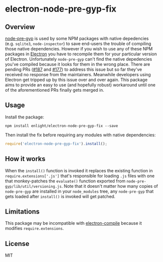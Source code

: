 # electron-node-pre-gyp-fix

## Overview
[node-pre-gyp](https://github.com/mapbox/node-pre-gyp) is used by some NPM packages with native
depedencies (e.g. `sqlite3`, `node-inspector`) to save end-users the trouble of compiling those
native dependencies. However if you wish to use any of these NPM packages in
[Electron](https://github.com/atom/electron) you have to recompile them for your particular
version of Electron. Unfortunately `node-pre-gyp` can't find the native depedencies you've compiled
because it looks for them in the wrong place. There are pending PRs ([#187](https://github.com/mapbox/node-pre-gyp/pull/187) and
[#177](https://github.com/mapbox/node-pre-gyp/pull/177)) to address this issue but so far they've received
no response from the maintainers. Meanwhile developers using Electron get tripped up by this issue
over and over again. This package aims to provide an easy to use (and hopefully robust) workaround
until one of the aforementioned PRs finally gets merged in.

## Usage

Install the package:
```shell
npm install enlight/electron-node-pre-gyp-fix --save
```

Then install the fix before requiring any modules with native dependencies:
```javascript
require('electron-node-pre-gyp-fix').install();
```

## How it works

When the `install()` function is invoked it replaces the existing function in
`require.extensions['.js']` that's responsible for loading `.js` files with one that
monkey-patches the `evaluate()` function exported from `node-pre-gyp/lib/util/versioning.js`.
Note that it doesn't matter how many copies of `node-pre-gyp` are installed in your `node_modules`
tree, any `node-pre-gyp` that gets loaded after `install()` is invoked will get patched.

## Limitations

This package may be incompatible with [electron-compile](https://github.com/electronjs/electron-compile)
because it modifies `require.extensions`.

## License
MIT
